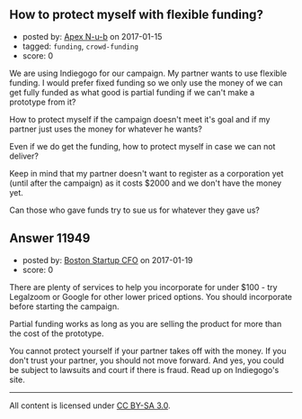 ## How to protect myself with flexible funding?

- posted by: [Apex N-u-b](https://stackexchange.com/users/7796589/apex-n-u-b) on 2017-01-15
- tagged: `funding`, `crowd-funding`
- score: 0

We are using Indiegogo for our campaign. My partner wants to use flexible funding. I would prefer fixed funding so we only use the money of we can get fully funded as what good is partial funding if we can't make a prototype from it?

How to protect myself if the campaign doesn't meet it's goal and if my partner just uses the money for whatever he wants? 

Even if we do get the funding, how to protect myself in case we can not deliver?

Keep in mind that my partner doesn't want to register as a corporation yet (until after the campaign) as it costs $2000 and we don't have the money yet.

Can those who gave funds try to sue us for whatever they gave us? 


## Answer 11949

- posted by: [Boston Startup CFO](https://stackexchange.com/users/9992633/boston-startup-cfo) on 2017-01-19
- score: 0

There are plenty of services to help you incorporate for under $100 - try Legalzoom or Google for other lower priced options.  You should incorporate before starting the campaign.

Partial funding works as long as you are selling the product for more than the cost of the prototype.  

You cannot protect yourself if your partner takes off with the money.  If you don't trust your partner, you should not move forward.  And yes, you could be subject to lawsuits and court if there is fraud.  Read up on Indiegogo's site.



---

All content is licensed under [CC BY-SA 3.0](https://creativecommons.org/licenses/by-sa/3.0/).
